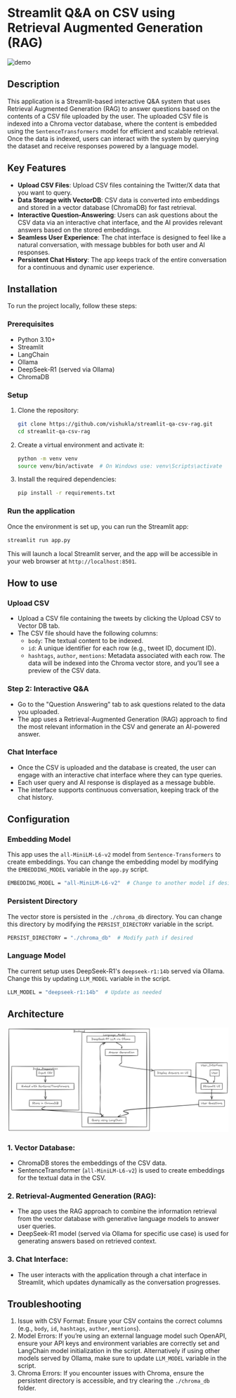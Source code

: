 # Streamlit Q&A on CSV using Retrieval Augmented Generation (RAG)

![demo](./assets/st-rag-qa.png)

## Description
This application is a Streamlit-based interactive Q&A system that uses Retrieval Augmented Generation (RAG) to answer questions based on the contents of a CSV file uploaded by the user. The uploaded CSV file is indexed into a Chroma vector database, where the content is embedded using the `SentenceTransformers` model for efficient and scalable retrieval. Once the data is indexed, users can interact with the system by querying the dataset and receive responses powered by a language model.

## Key Features
- **Upload CSV Files**: Upload CSV files containing the Twitter/X data that you want to query.
- **Data Storage with VectorDB**: CSV data is converted into embeddings and stored in a vector database (ChromaDB) for fast retrieval.
- **Interactive Question-Answering**: Users can ask questions about the CSV data via an interactive chat interface, and the AI provides relevant answers based on the stored embeddings.
- **Seamless User Experience**: The chat interface is designed to feel like a natural conversation, with message bubbles for both user and AI responses.
- **Persistent Chat History**: The app keeps track of the entire conversation for a continuous and dynamic user experience.

## Installation

To run the project locally, follow these steps:

### Prerequisites
- Python 3.10+
- Streamlit
- LangChain
- Ollama
- DeepSeek-R1 (served via Ollama)
- ChromaDB

### Setup
1. Clone the repository:
   ```bash
   git clone https://github.com/vishukla/streamlit-qa-csv-rag.git
   cd streamlit-qa-csv-rag
   ```

2. Create a virtual environment and activate it:
   ```bash
   python -m venv venv
   source venv/bin/activate  # On Windows use: venv\Scripts\activate
   ```
3. Install the required dependencies:
   ```bash
   pip install -r requirements.txt
   ```

### Run the application
Once the environment is set up, you can run the Streamlit app:
 ```bash
 streamlit run app.py
 ```
This will launch a local Streamlit server, and the app will be accessible in your web browser at `http://localhost:8501`.

## How to use

### Upload CSV
- Upload a CSV file containing the tweets by clicking the Upload CSV to Vector DB tab.
- The CSV file should have the following columns:
  - `body`: The textual content to be indexed.
  - `id`: A unique identifier for each row (e.g., tweet ID, document ID).
  - `hashtags`, `author`, `mentions`: Metadata associated with each row.
The data will be indexed into the Chroma vector store, and you’ll see a preview of the CSV data.

### Step 2: Interactive Q&A
- Go to the "Question Answering" tab to ask questions related to the data you uploaded.
- The app uses a Retrieval-Augmented Generation (RAG) approach to find the most relevant information in the CSV and generate an AI-powered answer.

### Chat Interface
- Once the CSV is uploaded and the database is created, the user can engage with an interactive chat interface where they can type queries.
- Each user query and AI response is displayed as a message bubble.
- The interface supports continuous conversation, keeping track of the chat history.


## Configuration

### Embedding Model
This app uses the `all-MiniLM-L6-v2` model from `Sentence-Transformers` to create embeddings. You can change the embedding model by modifying the `EMBEDDING_MODEL` variable in the `app.py` script.
  ```bash
  EMBEDDING_MODEL = "all-MiniLM-L6-v2"  # Change to another model if desired
  ```

### Persistent Directory
The vector store is persisted in the `./chroma_db` directory. You can change this directory by modifying the `PERSIST_DIRECTORY` variable in the script.
  ```bash
  PERSIST_DIRECTORY = "./chroma_db"  # Modify path if desired
  ```

### Language Model
The current setup uses DeepSeek-R1's `deepseek-r1:14b` served via Ollama. Change this by updating `LLM_MODEL` variable in the script.
  ```bash
  LLM_MODEL = "deepseek-r1:14b"  # Update as needed
  ```

## Architecture

![arch](./assets/solution-architecture.png)

### 1. Vector Database:
- ChromaDB stores the embeddings of the CSV data.
- SentenceTransformer (`all-MiniLM-L6-v2`) is used to create embeddings for the textual data in the CSV.

### 2. Retrieval-Augmented Generation (RAG):
- The app uses the RAG approach to combine the information retrieval from the vector database with generative language models to answer user queries.
- DeepSeek-R1 model (served via Ollama for specific use case) is used for generating answers based on retrieved context.

### 3. Chat Interface:
- The user interacts with the application through a chat interface in Streamlit, which updates dynamically as the conversation progresses.

## Troubleshooting
1. Issue with CSV Format: Ensure your CSV contains the correct columns (e.g., `body`, `id`, `hashtags`, `author`, `mentions`).
2. Model Errors: If you’re using an external language model such OpenAPI, ensure your API keys and environment variables are correctly set and LangChain model initialization in the script. Alternatively if using other models served by Ollama, make sure to update `LLM_MODEL` variable in the script.
3. Chroma Errors: If you encounter issues with Chroma, ensure the persistent directory is accessible, and try clearing the `./chroma_db` folder.
